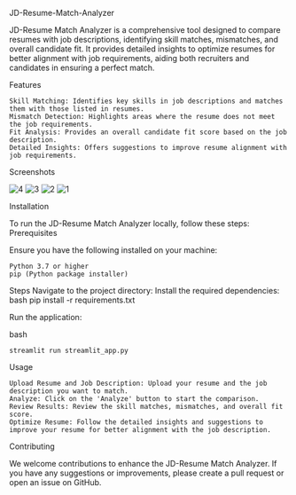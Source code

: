 JD-Resume-Match-Analyzer

JD-Resume Match Analyzer is a comprehensive tool designed to compare resumes with job descriptions, identifying skill matches, mismatches, and overall candidate fit. It provides detailed insights to optimize resumes for better alignment with job requirements, aiding both recruiters and candidates in ensuring a perfect match.

Features

    Skill Matching: Identifies key skills in job descriptions and matches them with those listed in resumes.
    Mismatch Detection: Highlights areas where the resume does not meet the job requirements.
    Fit Analysis: Provides an overall candidate fit score based on the job description.
    Detailed Insights: Offers suggestions to improve resume alignment with job requirements.

Screenshots

![4](https://github.com/Indhupamula/JD-Resume-Match-Analyzer/assets/34716154/1cd143e8-5bc5-460a-9d05-722defe01cbe)
![3](https://github.com/Indhupamula/JD-Resume-Match-Analyzer/assets/34716154/dd71e53d-abee-4f5f-a2a0-564fc954a718)
![2](https://github.com/Indhupamula/JD-Resume-Match-Analyzer/assets/34716154/aa4f85ba-1521-401b-9358-7ff51a2f3fbd)
![1](https://github.com/Indhupamula/JD-Resume-Match-Analyzer/assets/34716154/e1ef72e8-37d3-411f-9b8a-3da102c5c513)


Installation

To run the JD-Resume Match Analyzer locally, follow these steps:
Prerequisites

Ensure you have the following installed on your machine:

    Python 3.7 or higher
    pip (Python package installer)

Steps
Navigate to the project directory:
Install the required dependencies:
bash
    pip install -r requirements.txt

Run the application:

bash

    streamlit run streamlit_app.py

Usage

    Upload Resume and Job Description: Upload your resume and the job description you want to match.
    Analyze: Click on the 'Analyze' button to start the comparison.
    Review Results: Review the skill matches, mismatches, and overall fit score.
    Optimize Resume: Follow the detailed insights and suggestions to improve your resume for better alignment with the job description.

Contributing

We welcome contributions to enhance the JD-Resume Match Analyzer. If you have any suggestions or improvements, please create a pull request or open an issue on GitHub.
